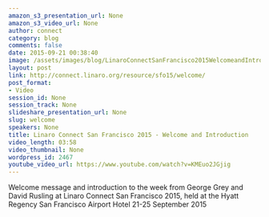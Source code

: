 ```yaml
---
amazon_s3_presentation_url: None
amazon_s3_video_url: None
author: connect
category: blog
comments: false
date: 2015-09-21 00:38:40
image: /assets/images/blog/LinaroConnectSanFrancisco2015WelcomeandIntroduction.jpg
layout: post
link: http://connect.linaro.org/resource/sfo15/welcome/
post_format:
- Video
session_id: None
session_track: None
slideshare_presentation_url: None
slug: welcome
speakers: None
title: Linaro Connect San Francisco 2015 - Welcome and Introduction
video_length: 03:58
video_thumbnail: None
wordpress_id: 2467
youtube_video_url: https://www.youtube.com/watch?v=KMEuo2JGjig
---
```


Welcome message and introduction to the week from George Grey and David Rusling at Linaro Connect San Francisco 2015, held at the Hyatt Regency San Francisco Airport Hotel 21-25 September 2015